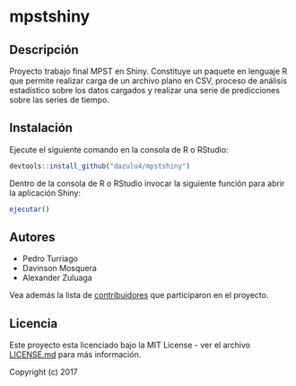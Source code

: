 # mpstshiny

## Descripción
Proyecto trabajo final MPST en Shiny. Constituye un paquete en lenguaje R que permite realizar carga de un archivo plano en CSV, proceso de análisis estadístico sobre los datos cargados y realizar una serie de predicciones sobre las series de tiempo.

## Instalación
Ejecute el siguiente comando en la consola de R o RStudio:
```r
devtools::install_github("dazulu4/mpstshiny")
```
Dentro de la consola de R o RStudio invocar la siguiente función para abrir la aplicación Shiny:
```r
ejecutar()
```
## Autores

* Pedro Turriago
* Davinson Mosquera
* Alexander Zuluaga

Vea además la lista de [contribuidores](https://github.com/dazulu4/mpstshiny/contributors) que participaron en el proyecto.

## Licencia

Este proyecto esta licenciado bajo la MIT License - ver el archivo [LICENSE.md](LICENSE.md) para más información.

Copyright (c) 2017

